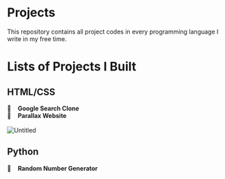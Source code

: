 # Projects
This repository contains all project codes in every programming language I write in my free time.

# Lists of Projects I Built
## HTML/CSS
🔸&nbsp;&nbsp;&nbsp; **Google Search Clone**<br />
🔸&nbsp;&nbsp;&nbsp; **Parallax Website**<br /><br />
![Untitled](https://user-images.githubusercontent.com/73291585/235170228-5eb60ebf-8e46-4746-9a43-b656d531e06e.png)<br />
## Python
🔸&nbsp;&nbsp;&nbsp; **Random Number Generator** <br />
